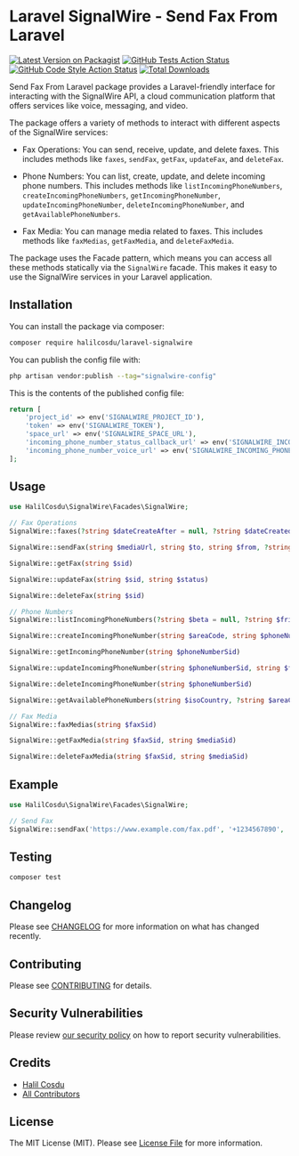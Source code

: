 # Laravel SignalWire - Send Fax From Laravel

[![Latest Version on Packagist](https://img.shields.io/packagist/v/halilcosdu/laravel-signalwire.svg?style=flat-square)](https://packagist.org/packages/halilcosdu/laravel-signalwire)
[![GitHub Tests Action Status](https://img.shields.io/github/actions/workflow/status/halilcosdu/laravel-signalwire/run-tests.yml?branch=main&label=tests&style=flat-square)](https://github.com/halilcosdu/laravel-signalwire/actions?query=workflow%3Arun-tests+branch%3Amain)
[![GitHub Code Style Action Status](https://img.shields.io/github/actions/workflow/status/halilcosdu/laravel-signalwire/fix-php-code-style-issues.yml?branch=main&label=code%20style&style=flat-square)](https://github.com/halilcosdu/laravel-signalwire/actions?query=workflow%3A"Fix+PHP+code+style+issues"+branch%3Amain)
[![Total Downloads](https://img.shields.io/packagist/dt/halilcosdu/laravel-signalwire.svg?style=flat-square)](https://packagist.org/packages/halilcosdu/laravel-signalwire)

Send Fax From Laravel package provides a Laravel-friendly interface for interacting with the SignalWire API, a cloud communication platform that offers services like voice, messaging, and video.

The package offers a variety of methods to interact with different aspects of the SignalWire services:

- Fax Operations: You can send, receive, update, and delete faxes. This includes methods like `faxes`, `sendFax`, `getFax`, `updateFax`, and `deleteFax`.

- Phone Numbers: You can list, create, update, and delete incoming phone numbers. This includes methods like `listIncomingPhoneNumbers`, `createIncomingPhoneNumbers`, `getIncomingPhoneNumber`, `updateIncomingPhoneNumber`, `deleteIncomingPhoneNumber`, and `getAvailablePhoneNumbers`.

- Fax Media: You can manage media related to faxes. This includes methods like `faxMedias`, `getFaxMedia`, and `deleteFaxMedia`.

The package uses the Facade pattern, which means you can access all these methods statically via the `SignalWire` facade. This makes it easy to use the SignalWire services in your Laravel application.

## Installation

You can install the package via composer:

```bash
composer require halilcosdu/laravel-signalwire
```

You can publish the config file with:

```bash
php artisan vendor:publish --tag="signalwire-config"
```

This is the contents of the published config file:

```php
return [
    'project_id' => env('SIGNALWIRE_PROJECT_ID'),
    'token' => env('SIGNALWIRE_TOKEN'),
    'space_url' => env('SIGNALWIRE_SPACE_URL'),
    'incoming_phone_number_status_callback_url' => env('SIGNALWIRE_INCOMING_PHONE_NUMBER_STATUS_CALLBACK_URL'), //create or update IncomingPhoneNumbers
    'incoming_phone_number_voice_url' => env('SIGNALWIRE_INCOMING_PHONE_NUMBER_VOICE_URL'),// create or update IncomingPhoneNumbers
];
```

## Usage

```php
use HalilCosdu\SignalWire\Facades\SignalWire;

// Fax Operations
SignalWire::faxes(?string $dateCreateAfter = null, ?string $dateCreatedOnOrBefore = null, ?string $from = null, ?string $to = null)

SignalWire::sendFax(string $mediaUrl, string $to, string $from, ?string $statusCallback = null, string $quality = 'standard')

SignalWire::getFax(string $sid)

SignalWire::updateFax(string $sid, string $status)

SignalWire::deleteFax(string $sid)

// Phone Numbers
SignalWire::listIncomingPhoneNumbers(?string $beta = null, ?string $friendlyName = null, ?string $origin = null, ?string $phoneNumber = null)

SignalWire::createIncomingPhoneNumber(string $areaCode, string $phoneNumber, ?string $addressSid = null, ?string $friendlyName = null, ?string $identitySid = null, ?string $smsApplicationSid = null, ?string $smsFallbackMethod = null, ?string $smsFallbackUrl = null, ?string $smsMethod = null, ?string $smsUrl = null, ?string $statusCallback = null, ?string $statusCallbackMethod = null, ?string $trunkSid = null, ?string $voiceApplicationSid = null, bool $voiceCallerIdLookup = false, ?string $voiceFallbackMethod = null, ?string $voiceFallbackUrl = null, ?string $voiceMethod = null, string $voiceReceiveMode = 'fax', ?string $voiceUrl = null)

SignalWire::getIncomingPhoneNumber(string $phoneNumberSid)

SignalWire::updateIncomingPhoneNumber(string $phoneNumberSid, string $friendlyName, string $smsUrl, string $smsMethod, string $voiceUrl, string $voiceMethod)

SignalWire::deleteIncomingPhoneNumber(string $phoneNumberSid)

SignalWire::getAvailablePhoneNumbers(string $isoCountry, ?string $areaCode, bool $beta = false, ?string $contains = null, bool $excludeAllAddressRequired = false, bool $excludeLocalAddressRequired = false, bool $faxEnabled = false, string $inRegion = null, bool $mmsEnabled = false, bool $voiceEnabled = false)

// Fax Media
SignalWire::faxMedias(string $faxSid)

SignalWire::getFaxMedia(string $faxSid, string $mediaSid)

SignalWire::deleteFaxMedia(string $faxSid, string $mediaSid)


```

## Example

```php
use HalilCosdu\SignalWire\Facades\SignalWire;

// Send Fax
SignalWire::sendFax('https://www.example.com/fax.pdf', '+1234567890', '+0987654321', 'https://www.example.com/fax-status-callback', 'standard');
```

## Testing

```bash
composer test
```

## Changelog

Please see [CHANGELOG](CHANGELOG.md) for more information on what has changed recently.

## Contributing

Please see [CONTRIBUTING](CONTRIBUTING.md) for details.

## Security Vulnerabilities

Please review [our security policy](../../security/policy) on how to report security vulnerabilities.

## Credits

- [Halil Cosdu](https://github.com/halilcosdu)
- [All Contributors](../../contributors)

## License

The MIT License (MIT). Please see [License File](LICENSE.md) for more information.
